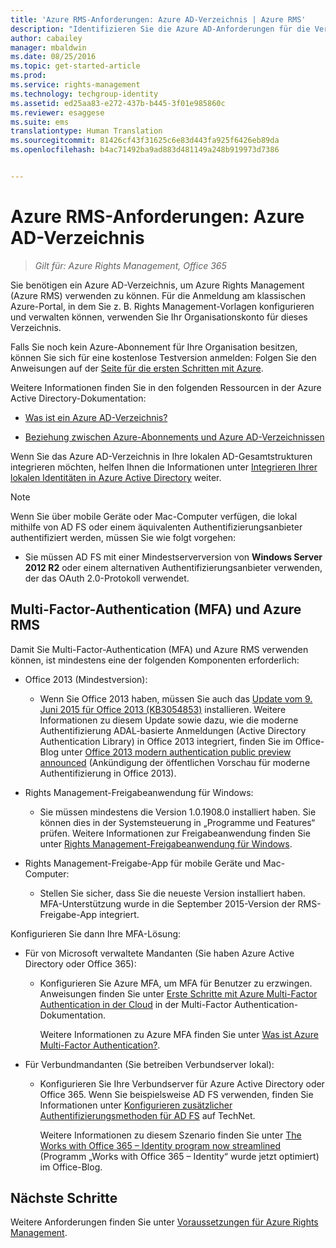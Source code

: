 ```yaml
---
title: 'Azure RMS-Anforderungen: Azure AD-Verzeichnis | Azure RMS'
description: "Identifizieren Sie die Azure AD-Anforderungen für die Verwendung von Azure Rights Management (Azure RMS), damit Benutzer erfolgreich authentifiziert werden können."
author: cabailey
manager: mbaldwin
ms.date: 08/25/2016
ms.topic: get-started-article
ms.prod: 
ms.service: rights-management
ms.technology: techgroup-identity
ms.assetid: ed25aa83-e272-437b-b445-3f01e985860c
ms.reviewer: esaggese
ms.suite: ems
translationtype: Human Translation
ms.sourcegitcommit: 81426cf43f31625c6e83d443fa925f6426eb89da
ms.openlocfilehash: b4ac71492ba9ad883d481149a248b919973d7386


---
```


# Azure RMS-Anforderungen: Azure AD-Verzeichnis

>*Gilt für: Azure Rights Management, Office 365*


Sie benötigen ein Azure AD-Verzeichnis, um Azure Rights Management (Azure RMS) verwenden zu können. Für die Anmeldung am klassischen Azure-Portal, in dem Sie z. B. Rights Management-Vorlagen konfigurieren und verwalten können, verwenden Sie Ihr Organisationskonto für dieses Verzeichnis.

Falls Sie noch kein Azure-Abonnement für Ihre Organisation besitzen, können Sie sich für eine kostenlose Testversion anmelden: Folgen Sie den Anweisungen auf der [Seite für die ersten Schritten mit Azure](https://account.windowsazure.com/organization).

Weitere Informationen finden Sie in den folgenden Ressourcen in der Azure Active Directory-Dokumentation:

-   [Was ist ein Azure AD-Verzeichnis?](/active-directory/active-directory-whatis)

-   [Beziehung zwischen Azure-Abonnements und Azure AD-Verzeichnissen](/active-directory/active-directory-how-subscriptions-associated-directory)

Wenn Sie das Azure AD-Verzeichnis in Ihre lokalen AD-Gesamtstrukturen integrieren möchten, helfen Ihnen die Informationen unter [Integrieren Ihrer lokalen Identitäten in Azure Active Directory](/active-directory/active-directory-aadconnect) weiter.

> [!NOTE]
> Wenn Sie über mobile Geräte oder Mac-Computer verfügen, die lokal mithilfe von AD FS oder einem äquivalenten Authentifizierungsanbieter authentifiziert werden, müssen Sie wie folgt vorgehen:
> 
> -   Sie müssen AD FS mit einer Mindestserverversion von **Windows Server 2012 R2** oder einem alternativen Authentifizierungsanbieter verwenden, der das OAuth 2.0-Protokoll verwendet.

## Multi-Factor-Authentication (MFA) und Azure RMS
Damit Sie Multi-Factor-Authentication (MFA) und Azure RMS verwenden können, ist mindestens eine der folgenden Komponenten erforderlich:

-   Office 2013 (Mindestversion):

    -   Wenn Sie Office 2013 haben, müssen Sie auch das [Update vom 9. Juni 2015 für Office 2013 (KB3054853)](https://support.microsoft.com/kb/3054853) installieren. Weitere Informationen zu diesem Update sowie dazu, wie die moderne Authentifizierung ADAL-basierte Anmeldungen (Active Directory Authentication Library) in Office 2013 integriert, finden Sie im Office-Blog unter [Office 2013 modern authentication public preview announced](https://blogs.office.com/2015/03/23/office-2013-modern-authentication-public-preview-announced/) (Ankündigung der öffentlichen Vorschau für moderne Authentifizierung in Office 2013).

-   Rights Management-Freigabeanwendung für Windows:

    -   Sie müssen mindestens die Version 1.0.1908.0 installiert haben. Sie können dies in der Systemsteuerung in „Programme und Features“ prüfen. Weitere Informationen zur Freigabeanwendung finden Sie unter [Rights Management-Freigabeanwendung für Windows](../rms-client/sharing-app-windows.md).

-   Rights Management-Freigabe-App für mobile Geräte und Mac-Computer:

    -   Stellen Sie sicher, dass Sie die neueste Version installiert haben. MFA-Unterstützung wurde in die September 2015-Version der RMS-Freigabe-App integriert.

Konfigurieren Sie dann Ihre MFA-Lösung:

-   Für von Microsoft verwaltete Mandanten (Sie haben Azure Active Directory oder Office 365):

    -   Konfigurieren Sie Azure MFA, um MFA für Benutzer zu erzwingen. Anweisungen finden Sie unter [Erste Schritte mit Azure Multi-Factor Authentication in der Cloud](/multi-factor-authentication/multi-factor-authentication-get-started-cloud) in der Multi-Factor Authentication-Dokumentation.

        Weitere Informationen zu Azure MFA finden Sie unter [Was ist Azure Multi-Factor Authentication?](/multi-factor-authentication/multi-factor-authentication).

-   Für Verbundmandanten (Sie betreiben Verbundserver lokal):

    -   Konfigurieren Sie Ihre Verbundserver für Azure Active Directory oder Office 365. Wenn Sie beispielsweise AD FS verwenden, finden Sie Informationen unter [Konfigurieren zusätzlicher Authentifizierungsmethoden für AD FS](https://technet.microsoft.com/library/dn758113.aspx) auf TechNet.

        Weitere Informationen zu diesem Szenario finden Sie unter [The Works with Office 365 – Identity program now streamlined](https://blogs.office.com/2014/01/30/the-works-with-office-365-identity-program-now-streamlined/) (Programm „Works with Office 365 – Identity“ wurde jetzt optimiert) im Office-Blog.

## Nächste Schritte
Weitere Anforderungen finden Sie unter [Voraussetzungen für Azure Rights Management](requirements-azure-rms.md).




<!--HONumber=Aug16_HO4-->


